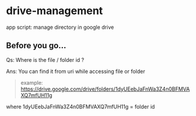 # drive-management
app script: manage directory in google drive

## Before you go...

Qs: Where is the file / folder id ?

Ans: You can find it from uri while accessing file or folder

> example: https://drive.google.com/drive/folders/1dyUEebJaFnWa3Z4n0BFMVAXQ7mfUH11g

where 1dyUEebJaFnWa3Z4n0BFMVAXQ7mfUH11g = folder id


